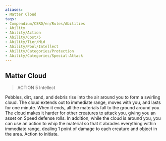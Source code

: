 ```yaml
---
aliases:
- Matter Cloud
tags:
- Compendium/CSRD/en/Rules/Abilities
- Ability
- Ability/Action
- Ability/Cost/5
- Ability/Tier/Mid
- Ability/Pool/Intellect
- Ability/Categories/Protection
- Ability/Categories/Special-Attack
---
```


  
## Matter Cloud  
>ACTION 5  Intellect  
  
Pebbles, dirt, sand, and debris rise into the air around you to form a swirling cloud. The cloud extends out to immediate range, moves with you, and lasts for one minute. When it ends, all the materials fall to the ground around you. The cloud makes it harder for other creatures to attack you, giving you an asset on Speed defense rolls. In addition, while the cloud is around you, you can use an action to whip the material so that it abrades everything within immediate range, dealing 1 point of damage to each creature and object in the area. Action to initiate.